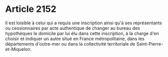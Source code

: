 # Article 2152

Il est loisible à celui qui a requis une inscription ainsi qu'à ses représentants ou cessionnaires par acte authentique de changer au bureau des hypothèques le domicile par lui élu dans cette inscription, à la charge d'en choisir et indiquer un autre situé en France métropolitaine, dans les départements d'outre-mer ou dans la collectivité territoriale de Saint-Pierre-et-Miquelon.
